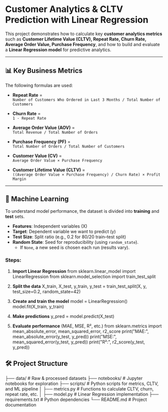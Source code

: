 # Customer Analytics & CLTV Prediction with Linear Regression

This project demonstrates how to calculate key **customer analytics metrics** such as **Customer Lifetime Value (CLTV), Repeat Rate, Churn Rate, Average Order Value, Purchase Frequency**, and how to build and evaluate a **Linear Regression model** for predictive analytics.

---

## 📊 Key Business Metrics

The following formulas are used:

- **Repeat Rate** =  
  `Number of Customers Who Ordered in Last 3 Months / Total Number of Customers`

- **Churn Rate** =  
  `1 - Repeat Rate`

- **Average Order Value (AOV)** =  
  `Total Revenue / Total Number of Orders`

- **Purchase Frequency (PF)** =  
  `Total Number of Orders / Total Number of Customers`

- **Customer Value (CV)** =  
  `Average Order Value × Purchase Frequency`

- **Customer Lifetime Value (CLTV)** =  
  `((Average Order Value × Purchase Frequency) / Churn Rate) × Profit Margin`

---

## 🤖 Machine Learning

To understand model performance, the dataset is divided into **training** and **test** sets.  

- **Features**: Independent variables (X)  
- **Target**: Dependent variable we want to predict (y)  
- **Test Size**: Split ratio (e.g., 0.2 for 80/20 train–test split)  
- **Random State**: Seed for reproducibility (using `random_state`).  
  - If `None`, a new seed is chosen each run (results vary).  

### Steps:
1. **Import Linear Regression**
from sklearn.linear_model import LinearRegression
from sklearn.model_selection import train_test_split


2. **Split the data**
X_train, X_test, y_train, y_test = train_test_split(X, y, test_size=0.2, random_state=42)


3. **Create and train the model**
model = LinearRegression()
model.fit(X_train, y_train)


4. **Make predictions**
y_pred = model.predict(X_test)


5. **Evaluate performance** (MAE, MSE, R², etc.)
from sklearn.metrics import mean_absolute_error, mean_squared_error, r2_score
print("MAE:", mean_absolute_error(y_test, y_pred))
print("MSE:", mean_squared_error(y_test, y_pred))
print("R²:", r2_score(y_test, y_pred))


## 🛠️ Project Structure

├── data/ # Raw & processed datasets
├── notebooks/ # Jupyter notebooks for exploration
├── scripts/ # Python scripts for metrics, CLTV, and ML pipeline
│ ├── metrics.py # Functions to calculate CLTV, churn, repeat rate, etc.
│ ├── model.py # Linear Regression implementation
├── requirements.txt # Python dependencies
└── README.md # Project documentation


